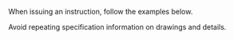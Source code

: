 When issuing an instruction, follow the examples below.

Avoid repeating specification information on drawings and details.